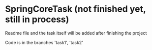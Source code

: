 # SpringCoreTask (not finished yet, still in process)

Readme file and the task itself will be added after finishing the project

Code is in the branches 'task1', 'task2'
